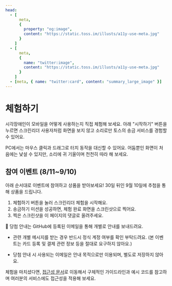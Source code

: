 ```yaml
---
head:
  - [
      meta,
      {
        property: "og:image",
        content: "https://static.toss.im/illusts/a11y-use-meta.jpg"
      }
    ]
  - [
      meta,
      {
        name: "twitter:image",
        content: "https://static.toss.im/illusts/a11y-use-meta.jpg"
      }
    ]
  - [meta, { name: "twitter:card", content: "summary_large_image" }]
---
```


<script setup>
import ScreenReaderExperience from './components/ScreenReaderExperience.vue';
</script>

# 체험하기

시각장애인이 모바일을 어떻게 사용하는지 직접 체험해 보세요. 아래 "시작하기" 버튼을 누르면 스크린리더 사용자처럼 화면을 보지 않고 소리로만 토스의 송금 서비스를 경험할 수 있어요.

PC에서는 마우스 클릭과 드래그로 터치 동작을 대신할 수 있어요. 어둠뿐인 화면이 처음에는 낯설 수 있지만, 소리에 귀 기울이며 천천히 따라 해 보세요.

<ScreenReaderExperience
  url="https://service.toss.im/accessibility/screen-reader-experience"
  title="스크린 리더 체험하기 바로가기"
/>

## 참여 이벤트 (8/11~9/10)

아래 순서대로 이벤트에 참여하고 상품을 받아보세요! 30일 뒤인 9월 10일에 추첨을 통해 상품을 드립니다.

1. 체험하기 버튼을 눌러 스크린리더 체험을 시작해요.
2. 송금하기 미션을 성공하면, 체험 완료 화면을 스크린샷으로 찍어요.
3. 찍은 스크린샷을 이 페이지의 댓글로 올려주세요.

🎁 당첨 안내는 GitHub에 등록된 이메일을 통해 개별로 안내를 보내드려요.

- 관련 개별 메시지를 받는 경우 반드시 정식 계정 여부를 확인 부탁드려요. (본 이벤트는 카드 등록 및 결제 관련 정보 등을 절대로 요구하지 않아요.)

- 당첨 안내 시 사용되는 이메일은 안내 목적으로만 이용되며, 별도로 저장하지 않아요.

체험을 마치셨다면, [접근성 문서](./overview)로 이동해서 구체적인 가이드라인과 예시 코드를 참고하며 여러분의 서비스에도 접근성을 적용해 보세요.
